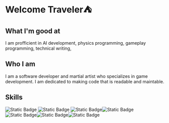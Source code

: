# Welcome Traveler⛺ 
## What I'm good at
I am profficient in AI development, physics programming, gameplay programming, technical writing,  
## Who I am
I am a software developer and martial artist who specializes in game development. I am dedicated to making code that is readable and maintable. 
## Skills
<img alt="Static Badge" src="https://img.shields.io/badge/Unity-black?logo=Unity"> <img alt="Static Badge" src="https://img.shields.io/badge/OpenGL-grey?logo=opengl"> <img alt="Static Badge" src="https://img.shields.io/badge/C%2B%2B-blue?logo=c%2B%2B"><img alt="Static Badge" src="https://img.shields.io/badge/C%23-blue"><img alt="Static Badge" src="https://img.shields.io/badge/XML-green?logo=xml"><img alt="Static Badge" src="https://img.shields.io/badge/LaTeX-black?logo=latex&color=green"><img alt="Static Badge" src="https://img.shields.io/badge/Atlassian-blue?logo=atlassian&color=green">




<!--
**benstone22/benstone22** is a ✨ _special_ ✨ repository because its `README.md` (this file) appears on your GitHub profile.

Here are some ideas to get you started:

- 🔭 I’m currently working on ...
- 🌱 I’m currently learning ...
- 👯 I’m looking to collaborate on ...
- 🤔 I’m looking for help with ...
- 💬 Ask me about ...
- 📫 How to reach me: ...
- 😄 Pronouns: ...
- ⚡ Fun fact: ...
-->
